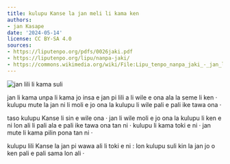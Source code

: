 ```yaml
---
title: kulupu Kanse la jan meli li kama ken
authors:
- jan Kasape
date: '2024-05-14'
license: CC BY-SA 4.0
sources:
- https://liputenpo.org/pdfs/0026jaki.pdf
- https://liputenpo.org/lipu/nanpa-jaki/
- https://commons.wikimedia.org/wiki/File:Lipu_tenpo_nanpa_jaki_-_jan_lili_li_kama_suli.png
---
```


![jan lili li kama suli](https://upload.wikimedia.org/wikipedia/commons/2/29/Lipu_tenpo_nanpa_jaki_-_jan_lili_li_kama_suli.png)

jan li kama unpa li kama jo insa e jan pi lili a li wile e ona ala la seme li ken · kulupu mute la jan ni li moli e jo ona la kulupu li wile pali e pali ike tawa ona ·

taso kulupu Kanse li sin e wile ona · jan li wile moli e jo ona la kulupu li ken e ni lon ali li pali ala e pali ike tawa ona tan ni · kulupu li kama toki e ni · jan mute li kama pilin pona tan ni ·

kulupu lili Kanse la jan pi wawa ali li toki e ni : lon kulupu suli kin la jan jo o ken pali e pali sama lon ali ·